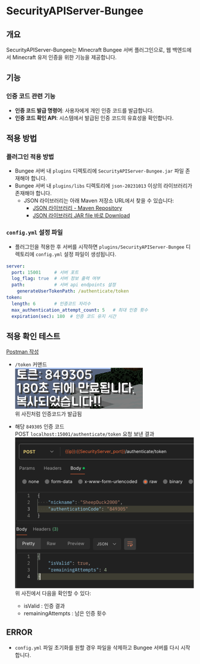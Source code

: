 # SecurityAPIServer-Bungee

## 개요
SecurityAPIServer-Bungee는 Minecraft Bungee 서버 플러그인으로, 웹 백엔드에서 Minecraft 유저 인증을 위한 기능을 제공합니다.

## 기능
### 인증 코드 관련 기능
- **인증 코드 발급 명령어**: 사용자에게 개인 인증 코드를 발급합니다.
- **인증 코드 확인 API**: 시스템에서 발급된 인증 코드의 유효성을 확인합니다.

## 적용 방법

### 플러그인 적용 방법
- Bungee 서버 내 `plugins` 디렉토리에 `SecurityAPIServer-Bungee.jar` 파일 존재해야 합니다. 
- Bungee 서버 내 `plugins/libs` 디렉토리에 `json-20231013` 이상의 라이브러리가 존재해야 합니다.
    - JSON 라이브러리는 아래 Maven 저장소 URL에서 찾을 수 있습니다:
        - [JSON 라이브러리 - Maven Repository](https://mvnrepository.com/artifact/org.json/json)
        - [JSON 라이브러리 JAR file 바로 Download](https://search.maven.org/remotecontent?filepath=org/json/json/20231013/json-20231013.jar)

### `config.yml` 설정 파일
- 플러그인을 적용한 후 서버를 시작하면 `plugins/SecurityAPIServer-Bungee` 디렉토리에 `config.yml` 설정 파일이 생성됩니다.
```yaml
server:
  port: 15001     # 서버 포트
  log_flag: true  # 서버 정보 출력 여부
  path:           # 서버 api endpoints 설정 
    generateUserTokenPath: /authenticate/token
token:
  length: 6       # 인증코드 자리수
  max_authentication_attempt_count: 5   # 최대 인증 횟수
  expiration(sec): 180  # 인증 코드 유지 시간
```

## 적용 확인 테스트
[Postman 작성](https://www.postman.com/maintenance-astronaut-53396501/workspace/minecraft-api/request/25507989-76a5a2d5-e397-4798-ab16-e88623ecf65c?ctx=documentation)
- `/token` 커맨드 <br>
![인증코드 발급.png](./img/인증코드%20발급.png)<br>
위 사진처럼 인증코드가 발급됨

- 해당 `849305` 인증 코드 <br>
  POST `localhost:15001/authenticate/token` 요청 보낸 결과 <br>
![인증 성공.png](./img/인증%20성공.png)<br>
위 사진에서 다음을 확인할 수 있다:
  + isValid : 인증 결과
  + remainingAttempts : 남은 인증 횟수


## ERROR
- `config.yml` 파일 초기화를 원할 경우 파일을 삭제하고 Bungee 서버를 다시 시작합니다.